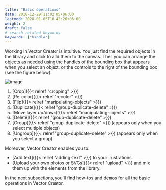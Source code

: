 ```yaml
---
title: "Basic operations"
date: 2018-12-29T11:02:05+06:00
lastmod: 2020-01-05T10:42:26+06:00
weight: 2
draft: false
# search related keywords
keywords: ["handle"]
---
```



Working in Vector Creator is intuitive. You just find the required objects in the library and click to add them to the canvas. Then you can arrange the objects as needed using the handles of the bounding box that appears when you select an object, or the controls to the right of the bounding box (see the figure below).

![image](/images/buttonsmenu.png)

1. [Crop]({{< relref "cropping" >}})
2. [Re-color]({{< relref "recolor" >}})
3. [Flip]({{< relref "manipulating-objects" >}})
4. [Duplicate]({{< relref "group-duplicate-delete" >}})
5. [Move layer up/down]({{< relref "manipulating-objects" >}})
6. [Delete]({{< relref "group-duplicate-delete" >}})
7. [Group]({{< relref "group-duplicate-delete" >}}) (appears only when you select multiple objects)
8. [Ungroup]({{< relref "group-duplicate-delete" >}}) (appears only when you select a group)

Moreover, Vector Creator enables you to: 

* [Add text]({{< relref "adding-text" >}}) to your illustrations.
* [Upload your own photos or SVGs]({{< relref "upload" >}}) and mix them up with the elements from the library.

In the next subsections, you'll find how-tos and demos for all the basic operations in Vector Creator.